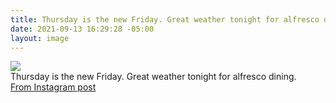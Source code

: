 ```yaml
---
title: Thursday is the new Friday. Great weather tonight for alfresco dining.
date: 2021-09-13 16:29:28 -05:00
layout: image
---
```


<img src="https://scontent-iad3-1.cdninstagram.com/v/t51.29350-15/241507507_223175026439151_2169064486629555895_n.jpg?_nc_cat=101&ccb=1-5&_nc_sid=8ae9d6&_nc_ohc=ATA8hn6HJb0AX8hnZ0X&_nc_ht=scontent-iad3-1.cdninstagram.com&edm=ANo9K5cEAAAA&oh=f96921771b8a7b9f9ae45ae3ec946ad1&oe=6143B9FC"><br>
Thursday is the new Friday. Great weather tonight for alfresco dining.<br>
<a href="https://www.instagram.com/p/CTn8w2_rljV/">From Instagram post</a>